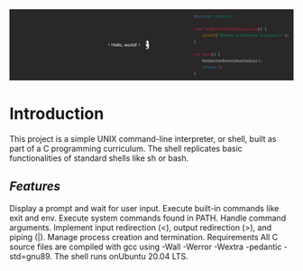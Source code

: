 <picture>
 <img alt="Holberton Logo" src="./Holberton LinkedIn Cover FINAL.png">
</picture>

# __Introduction__
This project is a simple UNIX command-line interpreter, or shell, built as part of a C programming curriculum. The shell replicates basic functionalities of standard shells like sh or bash.

## _Features_
Display a prompt and wait for user input.
Execute built-in commands like exit and env.
Execute system commands found in PATH.
Handle command arguments.
Implement input redirection (<), output redirection (>), and piping (|).
Manage process creation and termination.
Requirements
All C source files are compiled with gcc using -Wall -Werror -Wextra -pedantic -std=gnu89.
The shell runs onUbuntu 20.04 LTS.

